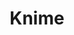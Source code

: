 ---
draft: false
title: Knime
content:
  id: knime
  name: Knime
  logo: /images/applications/analytics/knime/logo.png
  website: https://github.com/elestio/docker-desktop-vnc-knime
  iframe_website: /website-iframe/applications/analytics/knime
  dashboardImage: /images/applications/analytics/knime/screenshot-1.jpg
  short_description: KNIME Analytics Platform
  description: KNIME Analytics Platform is the open source software for creating data science. Intuitive, open, and continuously integrating new developments, KNIME makes understanding data and designing data science workflows and reusable components accessible to everyone.
  features:
    - title: Visual Programming
      description: Create visual workflows for data analytics with an intuitive, drag and drop style graphical interface, without the need for coding. Drag and drop nodes and components from the KNIME Hub.
    - title: Tool Blending
      description: Blend tools from different domains with KNIME native nodes in a single workflow, including scripting in R & Python, machine learning, or connectors to Apache Spark.
    - title: Get Started Quickly
      description: Check out the KNIME Hub and the hundreds of publicly available workflows, or use the integrated workflow coach.
    - title: Nodes for the Entire Data Science Life Cycle
      description: Model each step of your data analysis, control the flow of data, and ensure your work is always current.
  screenshots:
    - /images/applications/analytics/knime/screenshot-1.jpg
    - /images/applications/analytics/knime/screenshot-2.jpg
---